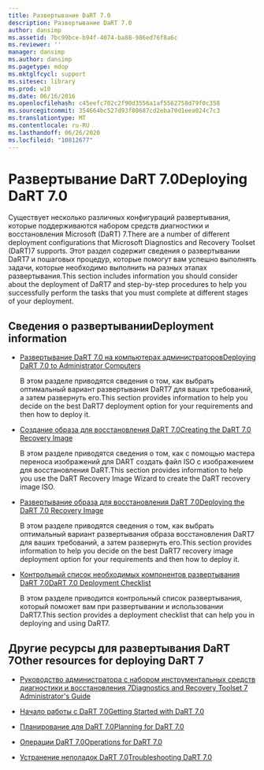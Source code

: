 ```yaml
---
title: Развертывание DaRT 7.0
description: Развертывание DaRT 7.0
author: dansimp
ms.assetid: 7bc99bce-b94f-4074-ba88-986ed76f8a6c
ms.reviewer: ''
manager: dansimp
ms.author: dansimp
ms.pagetype: mdop
ms.mktglfcycl: support
ms.sitesec: library
ms.prod: w10
ms.date: 06/16/2016
ms.openlocfilehash: c45eefc702c2f90d3556a1af5562758d79f0c358
ms.sourcegitcommit: 354664bc527d93f80687cd2eba70d1eea024c7c3
ms.translationtype: MT
ms.contentlocale: ru-RU
ms.lasthandoff: 06/26/2020
ms.locfileid: "10812677"
---
```

# <span data-ttu-id="80b68-103">Развертывание DaRT 7.0</span><span class="sxs-lookup"><span data-stu-id="80b68-103">Deploying DaRT 7.0</span></span>


<span data-ttu-id="80b68-104">Существует несколько различных конфигураций развертывания, которые поддерживаются набором средств диагностики и восстановления Microsoft (DaRT) 7.</span><span class="sxs-lookup"><span data-stu-id="80b68-104">There are a number of different deployment configurations that Microsoft Diagnostics and Recovery Toolset (DaRT)7 supports.</span></span> <span data-ttu-id="80b68-105">Этот раздел содержит сведения о развертывании DaRT7 и пошаговых процедур, которые помогут вам успешно выполнять задачи, которые необходимо выполнить на разных этапах развертывания.</span><span class="sxs-lookup"><span data-stu-id="80b68-105">This section includes information you should consider about the deployment of DaRT7 and step-by-step procedures to help you successfully perform the tasks that you must complete at different stages of your deployment.</span></span>

## <span data-ttu-id="80b68-106">Сведения о развертывании</span><span class="sxs-lookup"><span data-stu-id="80b68-106">Deployment information</span></span>


-   [<span data-ttu-id="80b68-107">Развертывание DaRT 7.0 на компьютерах администраторов</span><span class="sxs-lookup"><span data-stu-id="80b68-107">Deploying DaRT 7.0 to Administrator Computers</span></span>](deploying-dart-70-to-administrator-computers-dart-7.md)

    <span data-ttu-id="80b68-108">В этом разделе приводятся сведения о том, как выбрать оптимальный вариант развертывания DaRT7 для ваших требований, а затем развернуть его.</span><span class="sxs-lookup"><span data-stu-id="80b68-108">This section provides information to help you decide on the best DaRT7 deployment option for your requirements and then how to deploy it.</span></span>

-   [<span data-ttu-id="80b68-109">Создание образа для восстановления DaRT 7.0</span><span class="sxs-lookup"><span data-stu-id="80b68-109">Creating the DaRT 7.0 Recovery Image</span></span>](creating-the-dart-70-recovery-image-dart-7.md)

    <span data-ttu-id="80b68-110">В этом разделе приводятся сведения о том, как с помощью мастера переноса изображений для DART создать файл ISO с изображением для восстановления DaRT.</span><span class="sxs-lookup"><span data-stu-id="80b68-110">This section provides information to help you use the DaRT Recovery Image Wizard to create the DaRT recovery image ISO.</span></span>

-   [<span data-ttu-id="80b68-111">Развертывание образа для восстановления DaRT 7.0</span><span class="sxs-lookup"><span data-stu-id="80b68-111">Deploying the DaRT 7.0 Recovery Image</span></span>](deploying-the-dart-70-recovery-image-dart-7.md)

    <span data-ttu-id="80b68-112">В этом разделе приводятся сведения о том, как выбрать оптимальный вариант развертывания образа восстановления DaRT7 для ваших требований, а затем развернуть его.</span><span class="sxs-lookup"><span data-stu-id="80b68-112">This section provides information to help you decide on the best DaRT7 recovery image deployment option for your requirements and then how to deploy it.</span></span>

-   [<span data-ttu-id="80b68-113">Контрольный список необходимых компонентов развертывания DaRT 7.0</span><span class="sxs-lookup"><span data-stu-id="80b68-113">DaRT 7.0 Deployment Checklist</span></span>](dart-70-deployment-checklist-dart-7.md)

    <span data-ttu-id="80b68-114">В этом разделе приводится контрольный список развертывания, который поможет вам при развертывании и использовании DaRT7.</span><span class="sxs-lookup"><span data-stu-id="80b68-114">This section provides a deployment checklist that can help you in deploying and using DaRT7.</span></span>

## <span data-ttu-id="80b68-115">Другие ресурсы для развертывания DaRT 7</span><span class="sxs-lookup"><span data-stu-id="80b68-115">Other resources for deploying DaRT 7</span></span>


-   [<span data-ttu-id="80b68-116">Руководство администратора с набором инструментальных средств диагностики и восстановления 7</span><span class="sxs-lookup"><span data-stu-id="80b68-116">Diagnostics and Recovery Toolset 7 Administrator's Guide</span></span>](index.md)

-   [<span data-ttu-id="80b68-117">Начало работы с DaRT 7.0</span><span class="sxs-lookup"><span data-stu-id="80b68-117">Getting Started with DaRT 7.0</span></span>](getting-started-with-dart-70-new-ia.md)

-   [<span data-ttu-id="80b68-118">Планирование для DaRT 7.0</span><span class="sxs-lookup"><span data-stu-id="80b68-118">Planning for DaRT 7.0</span></span>](planning-for-dart-70-new-ia.md)

-   [<span data-ttu-id="80b68-119">Операции DaRT 7.0</span><span class="sxs-lookup"><span data-stu-id="80b68-119">Operations for DaRT 7.0</span></span>](operations-for-dart-70-new-ia.md)

-   [<span data-ttu-id="80b68-120">Устранение неполадок DaRT 7.0</span><span class="sxs-lookup"><span data-stu-id="80b68-120">Troubleshooting DaRT 7.0</span></span>](troubleshooting-dart-70-new-ia.md)

 

 





